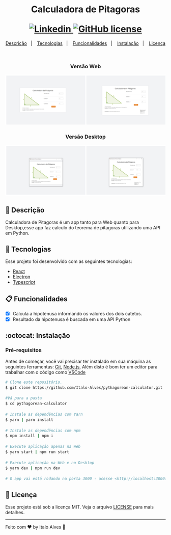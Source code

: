 <h1 align="center">
  <strong>Calculadora de Pitagoras</strong> <br />
  <p></p>
  <a href="https://www.linkedin.com/in/italo-alves-48b9b897">
    <img alt="Linkedin" src="https://img.shields.io/badge/-Italo%20Alves-29B6D1?label=Linkedin&logo=linkedin&style=flat-square">
  </a>
  <a href="https://github.com/Italo-Alves/pythagorean-calculator/blob/master/LICENSE.md">
    <img alt="GitHub license" src="https://img.shields.io/github/license/italo-alves/pythagorean-calculator?style=flat-square">
  </a>
</h1>

<p align="center">
  <a href="#-descrição">Descrição</a>&nbsp;&nbsp;&nbsp;|&nbsp;&nbsp;&nbsp;
  <a href="#-tecnologias">Tecnologias</a>&nbsp;&nbsp;&nbsp;|&nbsp;&nbsp;&nbsp;
  <a href="#-funcionalidades">Funcionalidades</a>&nbsp;&nbsp;&nbsp;|&nbsp;&nbsp;&nbsp;
  <a href="#octocat-instalação">Instalação</a>&nbsp;&nbsp;&nbsp;|&nbsp;&nbsp;&nbsp;
  <a href="#-licença">Licença</a>
</p>

<br />

<p align="center">
<h3 align="center">Versão Web</h3>
  <img alt="Calculator" src=".github/calculatorWeb-documentation-image.png" />
</p>

<p align="center">
<h3 align="center">Versão Desktop</h3>
  <img alt="Calculator" src=".github/calculatorDesktop-documentation-image.png" />
</p>

## 📄 Descrição

Calculadora de Pitagoras é um app tanto para Web quanto para Desktop,esse app faz calculo do teorema de pitagoras utilizando uma API em Python.

## 🚀 Tecnologias

Esse projeto foi desenvolvido com as seguintes tecnologias:

- [React](https://pt-br.reactjs.org/)
- [Electron](https://www.electronjs.org/)
- [Typescript](https://www.typescriptlang.org/)

## 📋 Funcionalidades

- [x] Calcula a hipotenusa informando os valores dos dois catetos.
- [x] Resultado da hipotenusa é buscada em uma API Python

## :octocat: Instalação

### Pré-requisitos

Antes de começar, você vai precisar ter instalado em sua máquina as seguintes ferramentas:
[Git](https://git-scm.com), [Node.js](https://nodejs.org/en/), Além disto é bom ter um editor para trabalhar com o código como [VSCode](https://code.visualstudio.com/)

```bash
# Clone este repositório.
$ git clone https://github.com/Italo-Alves/pythagorean-calculator.git

#Vá para a pasta
$ cd pythagorean-calculator

# Instale as dependências com Yarn
$ yarn | yarn install

# Instale as dependências com npm
$ npm install | npm i

# Execute aplicação apenas na Web
$ yarn start | npm run start

# Execute aplicação na Web e no Desktop
$ yarn dev | npm run dev

# O app vai está rodando na porta 3000 - acesse <http://localhost:3000>
```

## 📝 Licença

Esse projeto está sob a licença MIT. Veja o arquivo [LICENSE](LICENSE.md) para mais detalhes.

---

Feito com ♥ by Italo Alves :wave:

